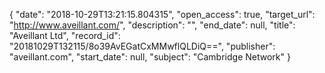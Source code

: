 {
  "date": "2018-10-29T13:21:15.804315", 
  "open_access": true, 
  "target_url": "http://www.aveillant.com/", 
  "description": "", 
  "end_date": null, 
  "title": "Aveillant Ltd", 
  "record_id": "20181029T132115/8o39AvEGatCxMMwflQLDiQ==", 
  "publisher": "aveillant.com", 
  "start_date": null, 
  "subject": "Cambridge Network"
}

